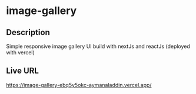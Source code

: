 # image-gallery

## Description
Simple responsive image gallery UI build with nextJs and reactJs (deployed with vercel)
## Live URL
https://image-gallery-ebq5y5okc-aymanaladdin.vercel.app/

